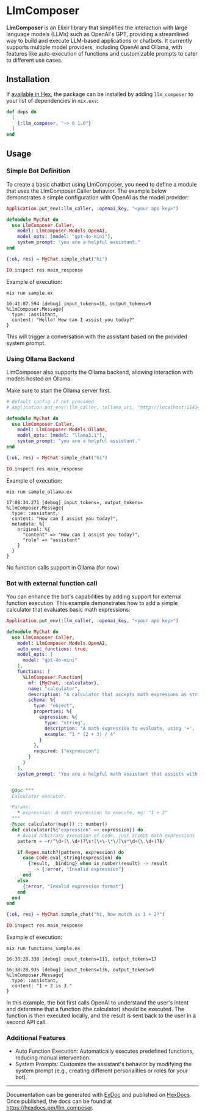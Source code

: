 # LlmComposer

**LlmComposer** is an Elixir library that simplifies the interaction with large language models (LLMs) such as OpenAI's GPT, providing a streamlined way to build and execute LLM-based applications or chatbots. It currently supports multiple model providers, including OpenAI and Ollama, with features like auto-execution of functions and customizable prompts to cater to different use cases.

## Installation

If [available in Hex](https://hex.pm/docs/publish), the package can be installed
by adding `llm_composer` to your list of dependencies in `mix.exs`:

```elixir
def deps do
  [
    {:llm_composer, "~> 0.1.0"}
  ]
end
```

## Usage

### Simple Bot Definition


To create a basic chatbot using LlmComposer, you need to define a module that uses the LlmComposer.Caller behavior. The example below demonstrates a simple configuration with OpenAI as the model provider:


```elixir
Application.put_env(:llm_caller, :openai_key, "<your api key>")

defmodule MyChat do
  use LlmComposer.Caller,
    model: LlmComposer.Models.OpenAI,
    model_opts: [model: "gpt-4o-mini"],
    system_prompt: "you are a helpful assistant."
end

{:ok, res} = MyChat.simple_chat("hi")

IO.inspect res.main_response
```

Example of execution:

```
mix run sample.ex

16:41:07.594 [debug] input_tokens=18, output_tokens=9
%LlmComposer.Message{
  type: :assistant,
  content: "Hello! How can I assist you today?"
}
```

This will trigger a conversation with the assistant based on the provided system prompt.


### Using Ollama Backend

LlmComposer also supports the Ollama backend, allowing interaction with models hosted on Ollama.

Make sure to start the Ollama server first.


```elixir
# default config if not provided
# Application.put_env(:llm_caller, :ollama_uri, "http://localhost:11434")

defmodule MyChat do
  use LlmComposer.Caller,
    model: LlmComposer.Models.Ollama,
    model_opts: [model: "llama3.1"],
    system_prompt: "you are a helpful assistant."
end

{:ok, res} = MyChat.simple_chat("hi")

IO.inspect res.main_response
```

Example of execution:

```
mix run sample_ollama.ex

17:08:34.271 [debug] input_tokens=, output_tokens=
%LlmComposer.Message{
  type: :assistant,
  content: "How can I assist you today?",
  metadata: %{
    original: %{
      "content" => "How can I assist you today?",
      "role" => "assistant"
    }
  }
}
```

No function calls support in Ollama (for now)


### Bot with external function call

You can enhance the bot's capabilities by adding support for external function execution. This example demonstrates how to add a simple calculator that evaluates basic math expressions:


```elixir
Application.put_env(:llm_caller, :openai_key, "<your api key>")

defmodule MyChat do
  use LlmComposer.Caller,
    model: LlmComposer.Models.OpenAI,
    auto_exec_functions: true,
    model_opts: [
      model: "gpt-4o-mini"
    ],
    functions: [
      %LlmComposer.Function{
        mf: {MyChat, :calculator},
        name: "calculator",
        description: "A calculator that accepts math expresions as strings, eg: '1 * (2 + 3) / 4', only support the operators ['+', '-', '*', '/'].",
        schema: %{
          type: "object",
          properties: %{
            expression: %{
              type: "string",
              description: "A math expression to evaluate, using '+', '-', '*', '/'.",
              example: "1 * (2 + 3) / 4"
            }
          },
          required: ["expression"]
        }
      }
    ],
    system_prompt: "You are a helpful math assistant that assists with calculations."


  @doc """
  Calculator executor.

  Params:
    * expression: A math expression to execute, eg: "1 + 2"
  """
  @spec calculator(map()) :: number()
  def calculator(%{"expression" => expression}) do
    # Avoid arbitrary execution of code, just accept math expressions
    pattern = ~r/^\d+(\.\d+)?\s*[\+\-\*\/]\s*\d+(\.\d+)?$/

    if Regex.match?(pattern, expression) do
      case Code.eval_string(expression) do
        {result, _binding} when is_number(result) -> result
        _ -> {:error, "Invalid expression"}
      end
    else
      {:error, "Invalid expression format"}
    end
  end
end

{:ok, res} = MyChat.simple_chat("hi, how mutch is 1 + 2?")

IO.inspect res.main_response
```

Example of execution:

```
mix run functions_sample.ex

16:38:28.338 [debug] input_tokens=111, output_tokens=17

16:38:28.935 [debug] input_tokens=136, output_tokens=9
%LlmComposer.Message{
  type: :assistant,
  content: "1 + 2 is 3."
}
```

In this example, the bot first calls OpenAI to understand the user's intent and determine that a function (the calculator) should be executed. The function is then executed locally, and the result is sent back to the user in a second API call.

### Additional Features
* Auto Function Execution: Automatically executes predefined functions, reducing manual intervention.
* System Prompts: Customize the assistant's behavior by modifying the system prompt (e.g., creating different personalities or roles for your bot).

---

Documentation can be generated with [ExDoc](https://github.com/elixir-lang/ex_doc)
and published on [HexDocs](https://hexdocs.pm). Once published, the docs can
be found at <https://hexdocs.pm/llm_composer>.

